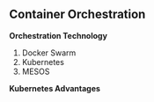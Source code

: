 ## Container Orchestration

**Orchestration Technology**

1.  Docker Swarm
2.  Kubernetes
3.  MESOS

**Kubernetes Advantages**
